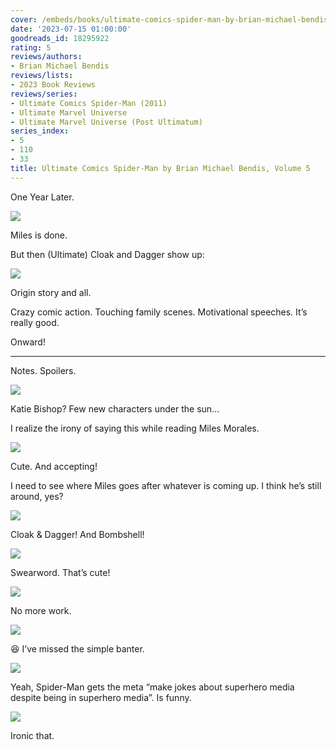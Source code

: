 ```yaml
---
cover: /embeds/books/ultimate-comics-spider-man-by-brian-michael-bendis-volume-5.jpg
date: '2023-07-15 01:00:00'
goodreads_id: 18295922
rating: 5
reviews/authors:
- Brian Michael Bendis
reviews/lists:
- 2023 Book Reviews
reviews/series:
- Ultimate Comics Spider-Man (2011)
- Ultimate Marvel Universe
- Ultimate Marvel Universe (Post Ultimatum)
series_index:
- 5
- 110
- 33
title: Ultimate Comics Spider-Man by Brian Michael Bendis, Volume 5
---
```


One Year Later. 

![](/embeds/books/attachments/ultimate-comics-spider-man-5-textbundle-d8a1ae.png)

Miles is done. 

But then (Ultimate) Cloak and Dagger show up:

![](/embeds/books/attachments/ultimate-comics-spider-man-5-textbundle-710540.png)

Origin story and all. 

Crazy comic action. Touching family scenes. Motivational speeches. It’s really good. 

Onward!

<!--more-->

---



Notes. Spoilers. 

![](/embeds/books/attachments/ultimate-comics-spider-man-5-textbundle-9a0a75.png)

Katie Bishop? Few new characters under the sun…

I realize the irony of saying this while reading Miles Morales. 

![](/embeds/books/attachments/ultimate-comics-spider-man-5-textbundle-d974b1.png)

Cute. And accepting!

I need to see where Miles goes after whatever is coming up. I think he’s still around, yes?

![](/embeds/books/attachments/ultimate-comics-spider-man-5-textbundle-42a949.png)

Cloak & Dagger! And Bombshell!

![](/embeds/books/attachments/ultimate-comics-spider-man-5-textbundle-abd7d5.png)

Swearword. That’s cute!

![](/embeds/books/attachments/ultimate-comics-spider-man-5-textbundle-740352.png)

No more work. 

![](/embeds/books/attachments/ultimate-comics-spider-man-5-textbundle-ed907c.png)

😆 I’ve missed the simple banter. 

![](/embeds/books/attachments/ultimate-comics-spider-man-5-textbundle-ef0397.png)

Yeah, Spider-Man gets the meta “make jokes about superhero media despite being in superhero media”. Is funny. 

![](/embeds/books/attachments/ultimate-comics-spider-man-5-textbundle-72d217.png)

Ironic that. 
